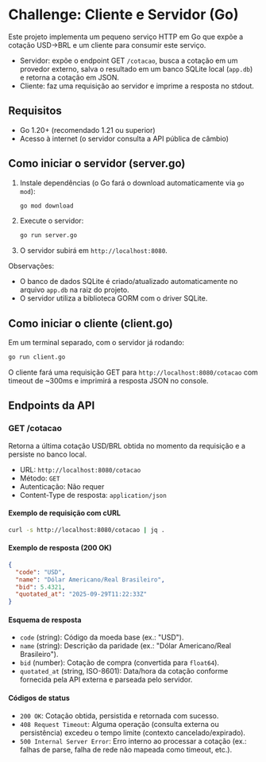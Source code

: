 # Challenge: Cliente e Servidor (Go)

Este projeto implementa um pequeno serviço HTTP em Go que expõe a cotação USD->BRL e um cliente para consumir este serviço.

- Servidor: expõe o endpoint GET `/cotacao`, busca a cotação em um provedor externo, salva o resultado em um banco SQLite local (`app.db`) e retorna a cotação em JSON.
- Cliente: faz uma requisição ao servidor e imprime a resposta no stdout.

## Requisitos
- Go 1.20+ (recomendado 1.21 ou superior)
- Acesso à internet (o servidor consulta a API pública de câmbio)

## Como iniciar o servidor (server.go)

1. Instale dependências (o Go fará o download automaticamente via `go mod`):
   ```bash
   go mod download
   ```
2. Execute o servidor:
   ```bash
   go run server.go
   ```
3. O servidor subirá em `http://localhost:8080`.

Observações:
- O banco de dados SQLite é criado/atualizado automaticamente no arquivo `app.db` na raiz do projeto.
- O servidor utiliza a biblioteca GORM com o driver SQLite.

## Como iniciar o cliente (client.go)

Em um terminal separado, com o servidor já rodando:
```bash
go run client.go
```
O cliente fará uma requisição GET para `http://localhost:8080/cotacao` com timeout de ~300ms e imprimirá a resposta JSON no console.

## Endpoints da API

### GET /cotacao
Retorna a última cotação USD/BRL obtida no momento da requisição e a persiste no banco local.

- URL: `http://localhost:8080/cotacao`
- Método: `GET`
- Autenticação: Não requer
- Content-Type de resposta: `application/json`

#### Exemplo de requisição com cURL
```bash
curl -s http://localhost:8080/cotacao | jq .
```

#### Exemplo de resposta (200 OK)
```json
{
  "code": "USD",
  "name": "Dólar Americano/Real Brasileiro",
  "bid": 5.4321,
  "quotated_at": "2025-09-29T11:22:33Z"
}
```

#### Esquema de resposta
- `code` (string): Código da moeda base (ex.: "USD").
- `name` (string): Descrição da paridade (ex.: "Dólar Americano/Real Brasileiro").
- `bid` (number): Cotação de compra (convertida para `float64`).
- `quotated_at` (string, ISO-8601): Data/hora da cotação conforme fornecida pela API externa e parseada pelo servidor.

#### Códigos de status
- `200 OK`: Cotação obtida, persistida e retornada com sucesso.
- `408 Request Timeout`: Alguma operação (consulta externa ou persistência) excedeu o tempo limite (contexto cancelado/expirado).
- `500 Internal Server Error`: Erro interno ao processar a cotação (ex.: falhas de parse, falha de rede não mapeada como timeout, etc.).
